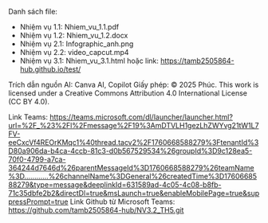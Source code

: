 Danh sách file:
 - Nhiệm vụ 1.1: Nhiem_vu_1.1.pdf
 - Nhiệm vụ 1.2: Nhiem_vu_1.2.docx
 - Nhiệm vụ 2.1: Infographic_anh.png
 - Nhiệm vụ 2.2: video_capcut.mp4
 - Nhiệm vụ 3.1: Nhiem_vu_3.1.html hoặc link: https://tamb2505864-hub.github.io/test/

Trích dẫn nguồn AI: Canva AI, Copilot
Giấy phép:
© 2025 Phúc. This work is licensed under a Creative Commons Attribution 4.0 International License (CC BY 4.0).

Link Teams: https://teams.microsoft.com/dl/launcher/launcher.html?url=%2F_%23%2Fl%2Fmessage%2F19%3AmDTVLH1gezLhZWYvg21tW1L7FV-eeCxcVf4REOrKMqc1%40thread.tacv2%2F1760668588279%3FtenantId%3D80a906da-b4ca-4ccb-81c3-d0b567529534%26groupId%3D9c128ea5-70f0-4799-a7ca-364244d7646d%26parentMessageId%3D1760668588279%26teamName%3D............%26channelName%3DGeneral%26createdTime%3D1760668588279&type=message&deeplinkId=631589ad-4c05-4c08-b8fb-71c35dbfe2b2&directDl=true&msLaunch=true&enableMobilePage=true&suppressPrompt=true
Link Github từ Microsoft Teams: https://github.com/tamb2505864-hub/NV3.2_TH5.git
